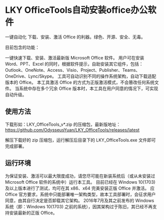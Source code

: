 # LKY OfficeTools自动安装office办公软件

一键自动化 下载、安装、激活 Office 的利器。绿色、开源、安全、无毒。

目前包含的功能：

一键快速下载、安装、激活最新版 Microsoft Office 软件。
用户可在安装 Word、PPT、Excel 的同时，根据软件提示，自助安装其它组件，包括： Outlook、OneNote、Access、Visio、Project、Publisher、Teams、OneDrive、Lync/Skype。
工具可自动识别不同的操作系统架构，自动下载适配版本的 Office。
本工具激活 Office 的方式为正版激活模式，不会篡改任何系统文件。
当系统中存在多个冗余 Office 版本时，本工具在用户同意的情况下，可实现自动升级。
## 使用方法
下载形如：LKY_OfficeTools_v*.zip 的压缩包，最新版地址：https://github.com/OdysseusYuan/LKY_OfficeTools/releases/latest

解压下载好的 zip 压缩包，运行解压后目录下的 LKY_OfficeTools.exe 文件即可完成部署。

## 运行环境

为保证安装、激活可以最大限度成功，请您尽可能在新装系统后（或从未安装过 Microsoft Office 软件的系统中）运行本工具。
目前已经在 Windows 10(1703) 及以上版本进行了测试，均可在其 x86、x64 完美安装正版 Office 并激活。
应 Office 官方要求，系统中只能部署唯一架构类型，故本工具部署时，会征求用户同意，由其自行决定是否卸载其它架构。
2016年7月及其之前发布的 Windows 系统（即：Windows 10(1703) 之前的系统），因其架构过于陈旧，其已经不再支持安装最新的正版 Office。
